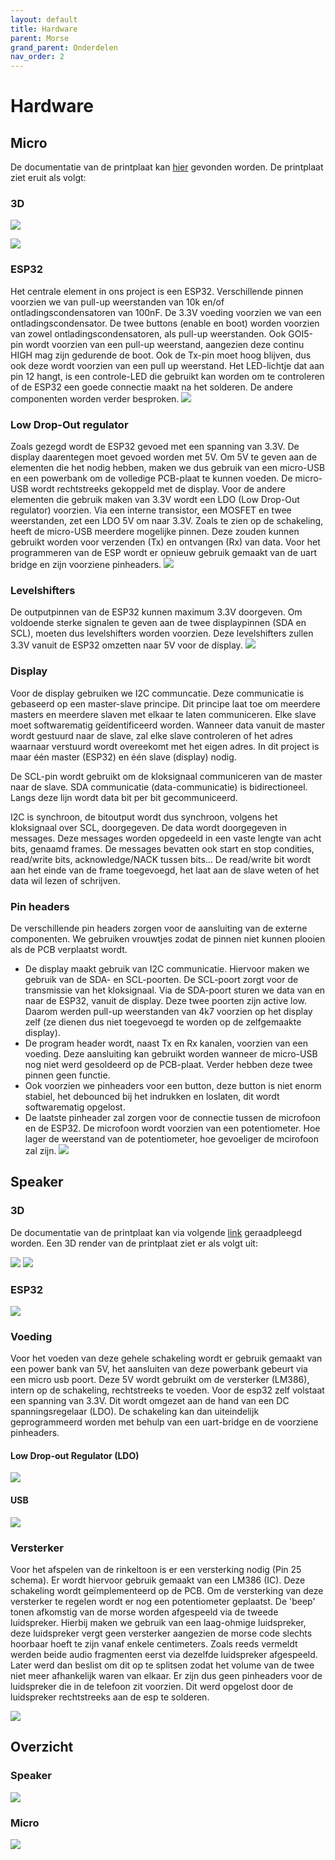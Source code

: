 ```yaml
---
layout: default
title: Hardware
parent: Morse
grand_parent: Onderdelen
nav_order: 2
---
```


# Hardware
## Micro
De documentatie van de printplaat kan [hier](https://github.com/BachMorse/Micro_PCB) gevonden worden. De printplaat ziet eruit als volgt:

### 3D
![](https://raw.githubusercontent.com/BachMorse/Documentatie/master/PCB_voorkant.JPG)

![](https://raw.githubusercontent.com/BachMorse/Documentatie/master/PCB_achterkant.JPG)

### ESP32
Het centrale element in ons project is een ESP32. Verschillende pinnen voorzien we van pull-up weerstanden van 10k en/of ontladingscondensatoren van 100nF. De 3.3V voeding voorzien we van een ontladingscondensator. De twee buttons (enable en boot) worden voorzien van zowel ontladingscondensatoren, als pull-up weerstanden. Ook GOI5-pin wordt voorzien van een pull-up weerstand, aangezien deze continu HIGH mag zijn gedurende de boot. Ook de Tx-pin moet hoog blijven, dus ook deze wordt voorzien van een pull up weerstand. Het LED-lichtje dat aan pin 12 hangt, is een controle-LED die gebruikt kan worden om te controleren of de ESP32 een goede connectie maakt na het solderen. De andere componenten worden verder besproken.
![](https://raw.githubusercontent.com/BachMorse/Documentatie/master/schakeling_ESP32.JPG)

### Low Drop-Out regulator
Zoals gezegd wordt de ESP32 gevoed met een spanning van 3.3V. De display daarentegen moet gevoed worden met 5V. Om 5V te geven aan de elementen die het nodig hebben, maken we dus gebruik van een micro-USB en een powerbank om de volledige PCB-plaat te kunnen voeden. De micro-USB wordt rechtstreeks gekoppeld met de display. Voor de andere elementen die gebruik maken van 3.3V wordt een LDO (Low Drop-Out regulator) voorzien. Via een interne transistor, een MOSFET en twee weerstanden, zet een LDO 5V om naar 3.3V.
Zoals te zien op de schakeling, heeft de micro-USB meerdere mogelijke pinnen. Deze zouden kunnen gebruikt worden voor verzenden (Tx) en ontvangen (Rx) van data. Voor het programmeren van de ESP wordt er opnieuw gebruik gemaakt van de uart bridge en zijn voorziene pinheaders.
![](https://raw.githubusercontent.com/BachMorse/Documentatie/master/schakeling_2voeding.JPG)

### Levelshifters
De outputpinnen van de ESP32 kunnen maximum 3.3V doorgeven. Om voldoende sterke signalen te geven aan de twee displaypinnen (SDA en SCL), moeten dus levelshifters worden voorzien. Deze levelshifters zullen 3.3V vanuit de ESP32 omzetten naar 5V voor de display. 
![](https://raw.githubusercontent.com/BachMorse/Documentatie/master/schakeling_levelshifters.JPG)

### Display
Voor de display gebruiken we I2C communcatie. Deze communicatie is gebaseerd op een master-slave principe. Dit principe laat toe om meerdere masters en meerdere slaven met elkaar te laten communiceren. Elke slave moet softwarematig geïdentificeerd worden. Wanneer data vanuit de master wordt gestuurd naar de slave, zal elke slave controleren of het adres waarnaar verstuurd wordt overeekomt met het eigen adres. In dit project is maar één master (ESP32) en één slave (display) nodig.

De SCL-pin wordt gebruikt om de kloksignaal communiceren van de master naar de slave. SDA communicatie (data-communicatie) is bidirectioneel. Langs deze lijn wordt data bit per bit gecommuniceerd.

I2C is synchroon, de bitoutput wordt dus synchroon, volgens het kloksignaal over SCL, doorgegeven. De data wordt doorgegeven in messages. Deze messages worden opgedeeld in een vaste lengte van acht bits, genaamd frames. De messages bevatten ook start en stop condities, read/write bits, acknowledge/NACK tussen bits... 
De read/write bit wordt aan het einde van de frame toegevoegd, het laat aan de slave weten of het data wil lezen of schrijven. 

### Pin headers
De verschillende pin headers zorgen voor de aansluiting van de externe componenten. We gebruiken vrouwtjes zodat de pinnen niet kunnen plooien als de PCB verplaatst wordt. 
* De display maakt gebruik van I2C communicatie. Hiervoor maken we gebruik van de SDA- en SCL-poorten. De SCL-poort zorgt voor de transmissie van het kloksignaal. Via de SDA-poort sturen we data van en naar de ESP32, vanuit de display. Deze twee poorten zijn active low. Daarom werden pull-up weerstanden van 4k7 voorzien op het display zelf (ze dienen dus niet toegevoegd te worden op de zelfgemaakte display).
* De program header wordt, naast Tx en Rx kanalen, voorzien van een voeding. Deze aansluiting kan gebruikt worden wanneer de micro-USB nog niet werd gesoldeerd op de PCB-plaat. Verder hebben deze twee pinnen geen functie.
* Ook voorzien we pinheaders voor een button, deze button is niet enorm stabiel, het debounced bij het indrukken en loslaten, dit wordt softwarematig opgelost.
* De laatste pinheader zal zorgen voor de connectie tussen de microfoon en de ESP32. De microfoon wordt voorzien van een potentiometer. Hoe lager de weerstand van de potentiometer, hoe gevoeliger de mcirofoon zal zijn.
![](https://raw.githubusercontent.com/BachMorse/Documentatie/master/schakeling_headers.JPG)

## Speaker
### 3D 
De documentatie van de printplaat kan via volgende [link](https://github.com/BachMorse/Speaker_PCB) geraadpleegd worden. Een 3D render van de printplaat ziet er als volgt uit:

![](https://github.com/BachMorse/Documentatie-speaker/blob/master/PCB%20voorkant.png?raw=true)
![](https://github.com/BachMorse/Documentatie-speaker/blob/master/PCB%20achterkant.png?raw=true)
### ESP32
![](https://raw.githubusercontent.com/BachMorse/Documentatie-speaker/master/schema%20ESP32.png)
### Voeding
Voor het voeden van deze gehele schakeling wordt er gebruik gemaakt van een power bank van 5V, het aansluiten van deze powerbank gebeurt via een micro usb poort. Deze 5V wordt gebruikt om de versterker (LM386), intern op de schakeling, rechtstreeks te voeden. Voor de esp32 zelf volstaat een spanning van 3.3V. Dit wordt omgezet aan de hand van een DC spanningsregelaar (LDO). De schakeling kan dan uiteindelijk geprogrammeerd worden met behulp van een uart-bridge en de voorziene pinheaders.
#### Low Drop-out Regulator (LDO)
![](https://raw.githubusercontent.com/BachMorse/Documentatie-speaker/master/LDO.png)
#### USB
![](https://raw.githubusercontent.com/BachMorse/Documentatie-speaker/master/USB.png)
### Versterker
Voor het afspelen van de rinkeltoon is er een versterking nodig (Pin 25 schema). Er wordt hiervoor gebruik gemaakt van een LM386 (IC). Deze schakeling wordt geïmplementeerd op de PCB. Om de versterking van deze versterker te regelen wordt er nog een potentiometer geplaatst. De 'beep' tonen afkomstig van de morse worden afgespeeld via de tweede luidspreker. Hierbij maken we gebruik van een laag-ohmige luidspreker, deze luidspreker vergt geen versterker aangezien de morse code slechts hoorbaar hoeft te zijn vanaf enkele centimeters. Zoals reeds vermeldt werden beide audio fragmenten eerst via dezelfde luidspreker afgespeeld. Later werd dan beslist om dit op te splitsen zodat het volume van de twee niet meer afhankelijk waren van elkaar. Er zijn dus geen pinheaders voor de luidspreker die in de telefoon zit voorzien. Dit werd opgelost door de luidspreker rechtstreeks aan de esp te solderen.

![](https://raw.githubusercontent.com/BachMorse/Documentatie-speaker/master/versterker.png)
 
## Overzicht 
### Speaker
![](https://github.com/BachMorse/Documentatie-speaker/blob/master/Overzicht.png)

### Micro
![](https://raw.githubusercontent.com/BachMorse/Documentatie/master/schakeling_algemeen.JPG)
